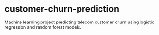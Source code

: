 # customer-churn-prediction
Machine learning project predicting telecom customer churn using logistic regression and random forest models.
